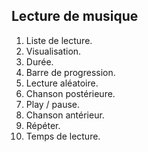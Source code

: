 ## Lecture de musique

1.	Liste de lecture.
2.	Visualisation.
3.	Durée.
4.	Barre de progression.
5.	Lecture aléatoire.
6.	Chanson postérieure.
7.	Play / pause.
8.	Chanson antérieur.
9.	Répéter.
10.	Temps de lecture.
